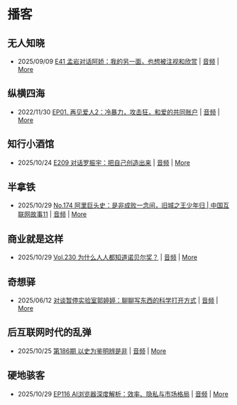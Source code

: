 # 播客

## 无人知晓
- 2025/09/09 [E41 孟岩对话阿娇：我的另一面，也想被注视和欣赏](https://www.xiaoyuzhoufm.com/episode/68bfcc2c9eb4a49300876f19) | [音频](https://dts-api.xiaoyuzhoufm.com/track/611719d3cb0b82e1df0ad29e/68bfcc2c9eb4a49300876f19/media.xyzcdn.net/611719d3cb0b82e1df0ad29e/lnDBqwDZpOI_yE-KjG76ffvJUE0h.m4a) | [More](channels/%E6%97%A0%E4%BA%BA%E7%9F%A5%E6%99%93.md)

## 纵横四海
- 2022/11/30 [EP01. 再见爱人2：冷暴力，攻击狂，和爱的共同账户](https://www.ximalaya.com/sound/592716797) | [音频](https://aod.cos.tx.xmcdn.com/storages/26c6-audiofreehighqps/E9/4E/GKwRIUEHXOodAq7-QQHYdhCw-aacv2-48K.m4a) | [More](channels/%E7%BA%B5%E6%A8%AA%E5%9B%9B%E6%B5%B7.md)

## 知行小酒馆
- 2025/10/24 [E209 对话罗振宇：把自己创造出来](https://www.xiaoyuzhoufm.com/episode/68fb25c40156720321d693ec) | [音频](https://dts-api.xiaoyuzhoufm.com/track/6013f9f58e2f7ee375cf4216/68fb25c40156720321d693ec/media.xyzcdn.net/6013f9f58e2f7ee375cf4216/lmdY-K4pS7q_b-K0qxhBXGvsVpC8.m4a) | [More](channels/%E7%9F%A5%E8%A1%8C%E5%B0%8F%E9%85%92%E9%A6%86.md)

## 半拿铁
- 2025/10/29 [No.174 阿里巨头史：是非成败一念间，旧城之王少年归 | 中国互联网故事11](https://www.ximalaya.com/sound/925920857) | [音频](https://tk.wavpub.com/WPDL_sfrLCFUEYnfEAAACBtfkguyfgKagQDQwtwMxdusxbeXrVrqkZZGUnPXBhj-0e.m4a) | [More](channels/%E5%8D%8A%E6%8B%BF%E9%93%81.md)

## 商业就是这样
- 2025/10/29 [Vol.230 为什么人人都知道诺贝尔奖？](https://www.ximalaya.com/sound/926123824) | [音频](https://aod.cos.tx.xmcdn.com/storages/bb17-audiofreehighqps/E0/46/GKwRIUEM1-_OARx_qQQsQLR9.m4a) | [More](channels/%E5%95%86%E4%B8%9A%E5%B0%B1%E6%98%AF%E8%BF%99%E6%A0%B7.md)

## 奇想驿
- 2025/06/12 [对谈暂停实验室郭婷婷：聊聊写东西的科学打开方式](https://www.xiaoyuzhoufm.com/episode/684adc56574f065721d5960c) | [音频](https://dts-api.xiaoyuzhoufm.com/track/6034daea97755b8fc9c66480/684adc56574f065721d5960c/media.xyzcdn.net/6034daea97755b8fc9c66480/lsg_JvFtGZ36OBuiTLgzYxJmHHUx.m4a) | [More](channels/%E5%A5%87%E6%83%B3%E9%A9%BF.md)

## 后互联网时代的乱弹
- 2025/10/25 [第186期 以史为鉴明辨是非](https://hosting.wavpub.cn/pie/ep186/) | [音频](https://tk.wavpub.com/WPDL_ubwyrzsYmsqQeKyYUudyNvMqBJfYRuhvSvNrLtdQGUywjwWwEJppdRZpnK-e9.mp3) | [More](channels/%E5%90%8E%E4%BA%92%E8%81%94%E7%BD%91%E6%97%B6%E4%BB%A3%E7%9A%84%E4%B9%B1%E5%BC%B9.md)

## 硬地骇客
- 2025/10/29 [EP116 AI浏览器深度解析：效率、隐私与市场格局](https://www.xiaoyuzhoufm.com/episode/69026c19abb5e1cf580c64fb) | [音频](https://dts-api.xiaoyuzhoufm.com/track/640ee2438be5d40013fe4a87/69026c19abb5e1cf580c64fb/media.xyzcdn.net/640ee2438be5d40013fe4a87/ls8z0HnnbUQDzOqCFJWeQySdcDgH.m4a) | [More](channels/%E7%A1%AC%E5%9C%B0%E9%AA%87%E5%AE%A2.md)

